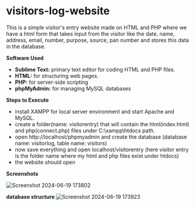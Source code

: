 # visitors-log-website
This is a simple visitor's entry website made on HTML and PHP where we have a html form that takes input from the visitor like the date, name, address, email, number, purpose, source, pan number and stores this data in the database. 

**Software Used**
- **Sublime Text:** primary text editor for coding HTML and PHP files.
- **HTML:** for structuring web pages.
- **PHP:** for server-side scripting
- **phpMyAdmin:** for managing MySQL databases

**Steps to Execute**
- install XAMPP for local server environment and start Apache and MySQL.
- create a folder(name: visitorentry) that will contain the html(index.html) and php(connect.php) files under C:\xampp\htdocs path.
- open http://localhost/phpmyadmin and create the database (database name: visitorlog, table name: visitors)
- now save everything and open localhost/visitorentry (here visitor entry is the folder name where my html and php files exist under htdocs)
- the website should open

**Screenshots**

![Screenshot 2024-06-19 173802](https://github.com/manvithapula/visitors-entry/assets/113161233/50809fca-2434-45c6-b37d-5db1b4fa66fe)

**database structure**
![Screenshot 2024-06-19 173923](https://github.com/manvithapula/visitors-entry/assets/113161233/2ee66019-00f6-437f-9a67-287149e14953)
